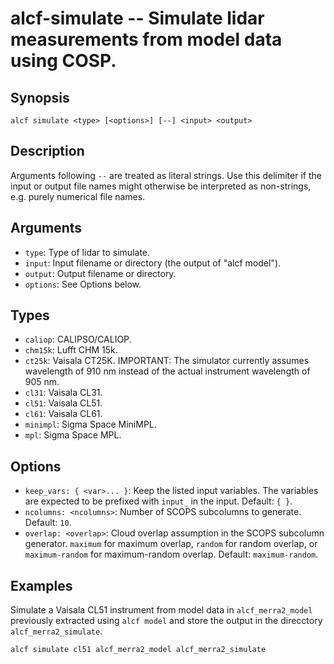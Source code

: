 
alcf-simulate -- Simulate lidar measurements from model data using COSP.
=============

Synopsis
--------

    alcf simulate <type> [<options>] [--] <input> <output>

Description
-----------

Arguments following `--` are treated as literal strings. Use this delimiter if the input or output file names might otherwise be interpreted as non-strings, e.g. purely numerical file names.

Arguments
---------

- `type`: Type of lidar to simulate.
- `input`: Input filename or directory (the output of "alcf model").
- `output`: Output filename or directory.
- `options`: See Options below.

Types
-----

- `caliop`: CALIPSO/CALIOP.
- `chm15k`: Lufft CHM 15k.
- `ct25k`: Vaisala CT25K. IMPORTANT: The simulator currently assumes wavelength of 910 nm instead of the actual instrument wavelength of 905 nm.
- `cl31`: Vaisala CL31.
- `cl51`: Vaisala CL51.
- `cl61`: Vaisala CL61.
- `minimpl`: Sigma Space MiniMPL.
- `mpl`: Sigma Space MPL.

Options
-------

- `keep_vars: { <var>... }`: Keep the listed input variables. The variables are expected to be prefixed with `input_` in the input. Default: `{ }`.
- `ncolumns: <ncolumns>`: Number of SCOPS subcolumns to generate. Default: `10`.
- `overlap: <overlap>`: Cloud overlap assumption in the SCOPS subcolumn generator. `maximum` for maximum overlap, `random` for random overlap, or `maximum-random` for maximum-random overlap. Default: `maximum-random`.

Examples
--------

Simulate a Vaisala CL51 instrument from model data in `alcf_merra2_model` previously extracted using `alcf model` and store the output in the direcctory `alcf_merra2_simulate`.

    alcf simulate cl51 alcf_merra2_model alcf_merra2_simulate
	